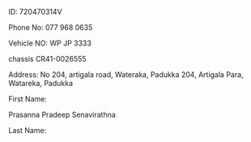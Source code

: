 ID:
720470314V

Phone No:
 077 968 0635

Vehicle NO:
WP JP 3333

chassis
CR41-0026555

Address:
No 204, artigala road, Wateraka, Padukka
204, Artigala Para, Watareka, Padukka

First Name:

Prasanna Pradeep Senavirathna

Last Name:
